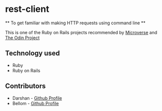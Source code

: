 # rest-client

**  To get familiar with making HTTP requests using command line ** 

This is one of the Ruby on Rails projects recommended by [Microverse](https://www.microverse.org/) and [The Odin Project](https://www.theodinproject.com)

## Technology used
* Ruby
* Ruby on Rails

## Contributors

* Darshan - [Github Profile](https://github.com/daashandayo)
* Bellom -  [Github Profile](https://github.com/bellom)